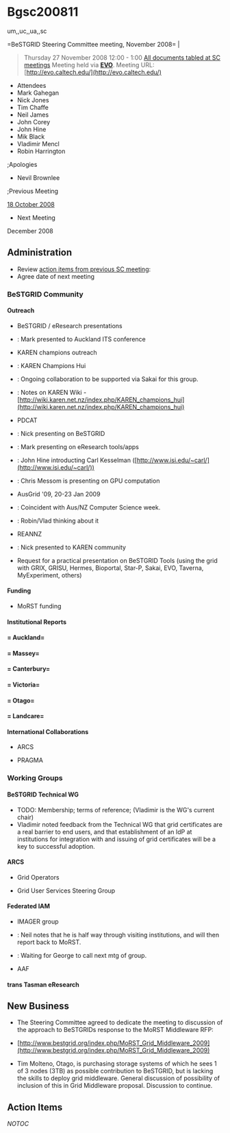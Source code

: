 # Bgsc200811

um,,uc,,ua,,sc

=BeSTGRID Steering Committee meeting, November 2008= |

>  Thursday 27 November 2008
>  12:00 - 1:00
>  [All documents tabled at SC meetings](https://svn.csi.ac.nz/svn/bestgrid/community/sc/)
>  Meeting held via **[EVO](http://evo.caltech.edu/)**. Meeting URL:
>  [http://evo.caltech.edu/](http://evo.caltech.edu/)

- Attendees
- Mark Gahegan
- Nick Jones
- Tim Chaffe
- Neil James
- John Corey
- John Hine
- Mik Black
- Vladimir Mencl
- Robin Harrington

;Apologies

- Nevil Brownlee

;Previous Meeting

[18 October 2008](bgsc200810.md)

- Next Meeting

December 2008

## Administration

- Review [action items from previous SC meeting](bgsc200810.md#Bgsc200810-ActionItems):
- Agree date of next meeting

### BeSTGRID Community

#### Outreach

- BeSTGRID / eResearch presentations
- : Mark presented to Auckland ITS conference
- KAREN champions outreach
- : KAREN Champions Hui
- : Ongoing collaboration to be supported via Sakai for this group.
- : Notes on KAREN Wiki - [http://wiki.karen.net.nz/index.php/KAREN_champions_hui](http://wiki.karen.net.nz/index.php/KAREN_champions_hui)
- PDCAT
- : Nick presenting on BeSTGRID
- : Mark presenting on eResearch tools/apps
- : John Hine introducting Carl Kesselman ([http://www.isi.edu/~carl/](http://www.isi.edu/~carl/))
- : Chris Messom is presenting on GPU computation
- AusGrid '09, 20-23 Jan 2009
- : Coincident with Aus/NZ Computer Science week.
- : Robin/Vlad thinking about it
- REANNZ
- : Nick presented to KAREN community
	
- Request for a practical presentation on BeSTGRID Tools (using the grid with GRIX, GRISU, Hermes, Bioportal, Star-P, Sakai, EVO, Taverna, MyExperiment, others)

#### Funding

- MoRST funding

#### Institutional Reports

#### = Auckland=

#### = Massey=

#### = Canterbury=

#### = Victoria=

#### = Otago=

#### = Landcare=

#### International Collaborations

- ARCS

- PRAGMA

### Working Groups

#### BeSTGRID Technical WG

- TODO: Membership; terms of reference; (Vladimir is the WG's current chair)
- Vladimir noted feedback from the Technical WG that grid certificates are a real barrier to end users, and that establishment of an IdP at institutions for integration with and issuing of grid certificates will be a key to successful adoption.

#### ARCS

- Grid Operators

- Grid User Services Steering Group

#### Federated IAM

- IMAGER group
- : Neil notes that he is half way through visiting institutions, and will then report back to MoRST.
- : Waiting for George to call next mtg of group.

- AAF

#### trans Tasman eResearch

## New Business

- The Steering Committee agreed to dedicate the meeting to discussion of the approach to BeSTGRIDs response to the MoRST Middleware RFP:
	
- [http://www.bestgrid.org/index.php/MoRST_Grid_Middleware_2009](http://www.bestgrid.org/index.php/MoRST_Grid_Middleware_2009)
- Tim Molteno, Otago, is purchasing storage systems of which he sees 1 of 3 nodes (3TB) as possible contribution to BeSTGRID, but is lacking the skills to deploy grid middleware. General discussion of possibility of inclusion of this in Grid Middleware proposal. Discussion to continue.

## Action Items

_*NOTOC*_
